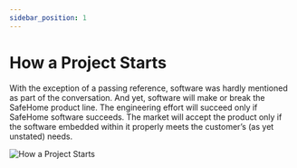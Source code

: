 ```yaml
---
sidebar_position: 1
---
```


# How a Project Starts

With the exception of a passing reference, software was hardly mentioned as part of the conversation. And yet, software will make or break the SafeHome product line. The engineering effort will succeed only if SafeHome software succeeds. The market will accept the product only if the software embedded within it properly meets the customer’s (as yet unstated) needs. 

![How a Project Starts](/img/safehome/sh01.jpg)

